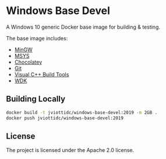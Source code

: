 Windows Base Devel
==================

A Windows 10 generic Docker base image for building & testing.

The base image includes:

- [MinGW](http://mingw.org)
- [MSYS](http://www.mingw.org/wiki/msys)
- [Chocolatey](https://chocolatey.org)
- [Git](https://git-scm.com)
- [Visual C++ Build Tools](https://visualstudio.microsoft.com/visual-cpp-build-tools/)
- [WDK](https://docs.microsoft.com/en-us/windows-hardware/drivers/download-the-wdk)

Building Locally
----------------

```sh
docker build -t jviottidc/windows-base-devel:2019 -m 2GB .
docker push jviottidc/windows-base-devel:2019
```

License
-------

The project is licensed under the Apache 2.0 license.
